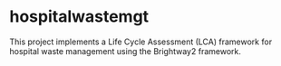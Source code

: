 # hospitalwastemgt
This project implements a Life Cycle Assessment (LCA) framework for hospital waste management using the Brightway2 framework.
